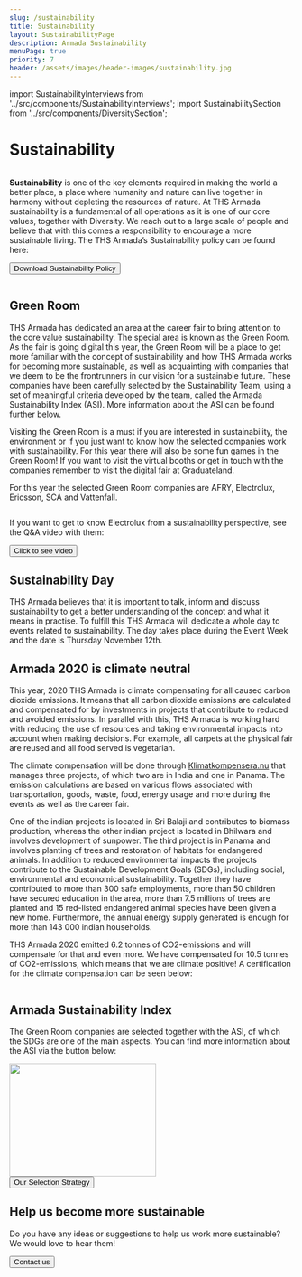 ```yaml
---
slug: /sustainability
title: Sustainability
layout: SustainabilityPage
description: Armada Sustainability
menuPage: true
priority: 7
header: /assets/images/header-images/sustainability.jpg
---
```

import SustainabilityInterviews from '../src/components/SustainabilityInterviews'; 
import SustainabilitySection from '../src/components/DiversitySection';

<div className='sustainability-container'>

# Sustainability

  <img alt='' id='logo' src='/assets/sustainability/sustainability-melon-nolabel.png'/>

   <p> <b id='sustainability-color'>Sustainability</b> is one of the key elements required in making the world a better place, a place where humanity and nature can live together in harmony without depleting the resources of nature. At THS Armada sustainability is a fundamental of all operations as it is one of our core values, together with Diversity. We reach out to a large scale of people and believe that with this comes a responsibility to encourage a more sustainable living. The THS Armada’s Sustainability policy can be found here: </p>

   <form id='submitForm' method='get' action='/assets/Sustainability_Diversity-Policy.pdf'>
      <button type='submit'>Download Sustainability Policy</button>
   </form>

<img alt='' className='background_Images middle' src='/assets/sustainability/circular_economy.jpg'/>

<SustainabilitySection left>

## Green Room

   THS Armada has dedicated an area at the career fair to bring attention to the core value sustainability. The special area is known as the Green Room. As the fair is going digital this year, the Green Room will be a place to get more familiar with the concept of sustainability and how THS Armada works for becoming more sustainable, as well as acquainting with companies that we deem to be the frontrunners in our vision for a sustainable future. These companies have been carefully selected by the Sustainability Team, using a set of meaningful criteria developed by the team, called the Armada Sustainability Index (ASI). More information about the ASI can be found further below.

  Visiting the Green Room is a must if you are interested in sustainability, the environment or if you just want to know how the selected companies work with sustainability. For this year there will also be some fun games in the Green Room! If you want to visit the virtual booths or get in touch with the companies remember to visit the digital fair at Graduateland.

  For this year the selected Green Room companies are AFRY, Electrolux, Ericsson, SCA and Vattenfall.

<img alt='' className='background_Images middle' src='/assets/sustainability/wall_of_sustainability.jpg'/>

If you want to get to know Electrolux from a sustainability perspective, see the Q&A video with them:

  <form id='submitForm' method='get' action="/assets/sustainability/ElectroluxQ&A.mp4" target='_blank'>
     <button type='submit'>Click to see video</button>
  </form>

</SustainabilitySection>
</div>

<div className='sustainability-day'>
   <div className='sustainability-container' style='padding-top: 0;'>

   <SustainabilitySection right>

## Sustainability Day

  THS Armada believes that it is important to talk, inform and discuss sustainability to get a better understanding of the concept and what it means in practise. To fulfill this THS Armada will dedicate a whole day to events related to sustainability. The day takes place during the Event Week and the date is Thursday November 12th.

   </SustainabilitySection>
   </div>
</div>

<div className='sustainability-container'>
<SustainabilitySection left>

## Armada 2020 is climate neutral

  This year, 2020 THS Armada is climate compensating for all caused carbon dioxide emissions. It means that all carbon dioxide emissions are calculated and compensated for by investments in projects that contribute to reduced and avoided emissions. In parallel with this, THS Armada is working hard with reducing the use of resources and taking environmental impacts into account when making decisions. For example, all carpets at the physical fair are reused and all food served is vegetarian.

  The climate compensation will be done through [Klimatkompensera.nu](https://klimatkompensera.se/) that manages three projects, of which two are in India and one in Panama. The emission calculations are based on various flows associated with transportation, goods, waste, food, energy usage and more during the events as well as the career fair.

  One of the indian projects is located in Sri Balaji and contributes to biomass production, whereas the other indian project is located in Bhilwara and involves development of sunpower. The third project is in Panama and involves planting of trees and restoration of habitats for endangered animals. In addition to reduced environmental impacts the projects contribute to the Sustainable Development Goals (SDGs), including social, environmental and economical sustainability. Together they have contributed to more than 300 safe employments, more than 50 children have secured education in the area, more than 7.5 millions of trees are planted and 15 red-listed endangered animal species have been given a new home. Furthermore, the annual energy supply generated is enough for more than 143 000 indian households.

THS Armada 2020 emitted 6.2 tonnes of CO2-emissions and will compensate for that and even more. We have compensated for 10.5 tonnes of CO2-emissions, which means that we are climate positive! A certification for the climate compensation can be seen below:

<img alt='' className='background_Images middle' src='/assets/klimatkompensation2020.jpg'/>

  </SustainabilitySection>

  <SustainabilitySection right>

## Armada Sustainability Index

  The Green Room companies are selected together with the ASI, of which the SDGs are one of the main aspects. You can find more information about the ASI via the button below:

  <img alt='' className='background_Images middle' src='/assets/sustainability/ASI_criteria_small.jpg' height='200em' width='260em'/>
  <form id='submitForm' method='get' action='/assets/sustainability/ASI_criteria.jpg'>
     <button type='submit'>Our Selection Strategy</button>
  </form>

  </SustainabilitySection>
</div>

<div className='sustainability-container'>
  <SustainabilitySection left>
  <SustainabilityInterviews/>
  </SustainabilitySection>
</div>

<div className='sustainability-container'>

  <SustainabilitySection right>

## Help us become more sustainable

   Do you have any ideas or suggestions to help us work more sustainable?  We would love to hear them!

   <form id='submitForm' method='get' action='/contact/'>
      <button type='submit'>Contact us</button>
   </form>

  </SustainabilitySection>

</div>